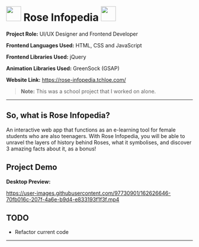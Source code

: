 # <img src="https://user-images.githubusercontent.com/97730901/162627575-b9a5df1f-320b-40a0-9218-d60a94e10576.svg" style="width: 40px; height: 40px;"> Rose Infopedia <img src="https://user-images.githubusercontent.com/97730901/162627575-b9a5df1f-320b-40a0-9218-d60a94e10576.svg" style="width: 40px; height: 40px;">

**Project Role:** UI/UX Designer and Frontend Developer

**Frontend Languages Used:** HTML, CSS and JavaScript

**Frontend Libraries Used:** jQuery

**Animation Libraries Used:** GreenSock (GSAP)

**Website Link:** <a href="https://rose-infopedia.tchloe.com/" target="_blank">https://rose-infopedia.tchloe.com/</a>

>**Note:** This was a school project that I worked on alone.

***

## **So, what is Rose Infopedia?**

An interactive web app that functions as an e-learning tool for female students who are also teenagers. With Rose Infopedia, you will be able to unravel the layers of history behind Roses, what it symbolises, and discover 3 amazing facts about it, as a bonus!

## **Project Demo**

**Desktop Preview:**

https://user-images.githubusercontent.com/97730901/162626646-70fb016c-207f-4a6e-b9d4-e833193f1f3f.mp4

## **TODO**

- Refactor current code

***
